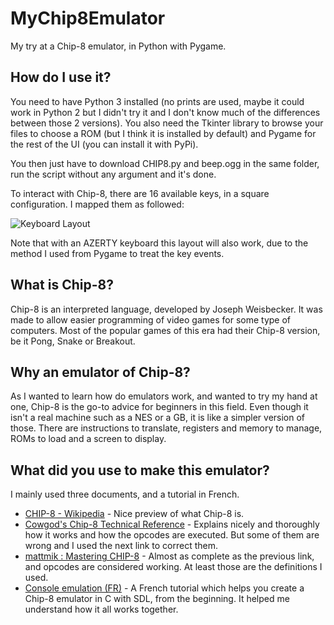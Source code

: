 # MyChip8Emulator
My try at a Chip-8 emulator, in Python with Pygame.

## How do I use it?

You need to have Python 3 installed (no prints are used, maybe it could work in Python 2 but I didn't try it and I don't know much of the differences between those 2 versions). You also need the Tkinter library to browse your files to choose a ROM (but I think it is installed by default) and Pygame for the rest of the UI (you can install it with PyPi).

You then just have to download CHIP8.py and beep.ogg in the same folder, run the script without any argument and it's done.

To interact with Chip-8, there are 16 available keys, in a square configuration. I mapped them as followed:

![Keyboard Layout](https://github.com/Tiwenty/MyChip8Emulator/raw/master/Chip8KeyLayout.png)

Note that with an AZERTY keyboard this layout will also work, due to the method I used from Pygame to treat the key events.

## What is Chip-8?

Chip-8 is an interpreted language, developed by Joseph Weisbecker. It was made to allow easier programming of video games for some type of computers.
Most of the popular games of this era had their Chip-8 version, be it Pong, Snake or Breakout.


## Why an emulator of Chip-8?

As I wanted to learn how do emulators work, and wanted to try my hand at one, Chip-8 is the go-to advice for beginners in this field. Even though it isn't a real machine such as a NES or a GB, it is like a simpler version of those. There are instructions to translate, registers and memory to manage, ROMs to load and a screen to display.

## What did you use to make this emulator?

I mainly used three documents, and a tutorial in French.

- [CHIP-8 - Wikipedia](https://en.wikipedia.org/wiki/CHIP-8) - Nice preview of what Chip-8 is.
- [Cowgod's Chip-8 Technical Reference](http://devernay.free.fr/hacks/chip8/C8TECH10.HTM) - Explains nicely and thoroughly how it works and how the opcodes are executed. But some of them are wrong and I used the next link to correct them.
- [mattmik : Mastering CHIP-8](http://mattmik.com/files/chip8/mastering/chip8.html) - Almost as complete as the previous link, and opcodes are considered working. At least those are the definitions I used.
- [Console emulation (FR)](https://openclassrooms.com/courses/l-emulation-console) - A French tutorial which helps you create a Chip-8 emulator in C with SDL, from the beginning. It helped me understand how it all works together.
